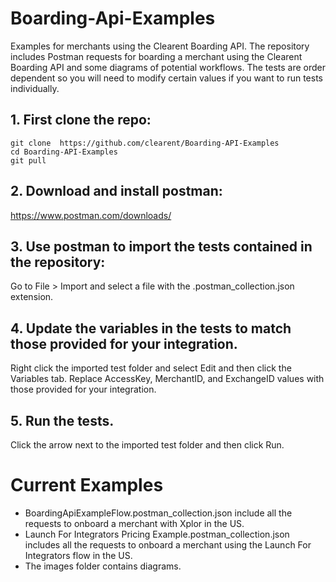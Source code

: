 # Boarding-Api-Examples
Examples for merchants using the Clearent Boarding API. The repository includes Postman requests for boarding a merchant using the Clearent Boarding API and some diagrams of potential workflows. The tests are order dependent so you will need to modify certain values if you want to run tests individually.

## 1. First clone the repo:
```
git clone  https://github.com/clearent/Boarding-API-Examples
cd Boarding-API-Examples
git pull
```

## 2. Download and install postman:
https://www.postman.com/downloads/

## 3. Use postman to import the tests contained in the repository:
Go to File > Import and select a file with the .postman_collection.json extension.

## 4. Update the variables in the tests to match those provided for your integration.
Right click the imported test folder and select Edit and then click the Variables tab. Replace AccessKey, MerchantID, and ExchangeID values with those provided for your integration.

## 5. Run the tests.
Click the arrow next to the imported test folder and then click Run.

# Current Examples
 - BoardingApiExampleFlow.postman_collection.json include all the requests to onboard a merchant with Xplor in the US.  
 - Launch For Integrators Pricing Example.postman_collection.json includes all the requests to onboard a merchant using the Launch For Integrators flow in the US.  
 - The images folder contains diagrams.  
